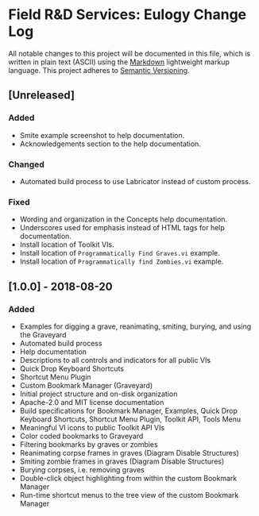 # Field R&D Services: Eulogy Change Log

All notable changes to this project will be documented in this file, which is written in plain text (ASCII) using the [Markdown](http://daringfireball.net/projects/markdown/syntax) lightweight markup language. This project adheres to [Semantic Versioning](http://semver.org). 

## [Unreleased]

### Added

- Smite example screenshot to help documentation.
- Acknowledgements section to the help documentation.

### Changed

- Automated build process to use Labricator instead of custom process.

### Fixed

- Wording and organization in the Concepts help documentation.
- Underscores used for emphasis instead of HTML tags for help documentation.
- Install location of Toolkit VIs.
- Install location of `Programmatically Find Graves.vi` example.
- Install location of `Programmatically find Zombies.vi` example.

## [1.0.0] - 2018-08-20

### Added

- Examples for digging a grave, reanimating, smiting, burying, and using the Graveyard
- Automated build process
- Help documentation
- Descriptions to all controls and indicators for all public VIs
- Quick Drop Keyboard Shortcuts
- Shortcut Menu Plugin
- Custom Bookmark Manager (Graveyard)
- Initial project structure and on-disk organization
- Apache-2.0 and MIT license documentation
- Build specifications for Bookmark Manager, Examples, Quick Drop Keyboard Shortcuts, Shortcut Menu Plugin, Toolkit API, Tools Menu
- Meaningful VI icons to public Toolkit API VIs
- Color coded bookmarks to Graveyard
- Filtering bookmarks by graves or zombies
- Reanimating corpse frames in graves (Diagram Disable Structures)
- Smiting zombie frames in graves (Diagram Disable Structures)
- Burying corpses, i.e. removing graves
- Double-click object highlighting from within the custom Bookmark Manager
- Run-time shortcut menus to the tree view of the custom Bookmark Manager

